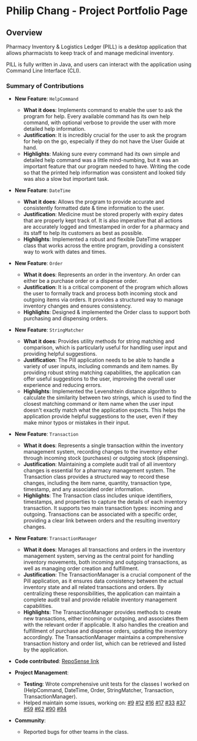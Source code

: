 # Philip Chang - Project Portfolio Page

## Overview
Pharmacy Inventory & Logistics Ledger (PILL) is a desktop application that allows pharmacists to keep track of and manage medicinal inventory.

PILL is fully written in Java, and users can interact with the application using Command Line Interface (CLI).

### Summary of Contributions
- **New Feature**: `HelpCommand`
    - **What it does**: Implements command to enable the user to ask the program for help. 
                        Every available command has its own help command, with optional verbose to provide the user with more detailed help information.
    - **Justification**: It is incredibly crucial for the user to ask the program for help on the go, 
                         especially if they do not have the User Guide at hand.
    - **Highlights**: Making sure every command had its own simple and detailed help command was a little 
                      mind-numbing, but it was an important feature that our program needed to have.
                      Writing the code so that the printed help information was consistent and looked tidy was
                      also a slow but important task.

- **New Feature**: `DateTime`
    - **What it does**: Allows the program to provide accurate and consistently formatted date & time information
                        to the user.
    - **Justification**: Medicine must be stored properly with expiry dates that are properly kept track of. It is also
                         imperative that all actions are accurately logged and timestamped in order for a pharmacy and
                         its staff to help its customers as best as possible.
    - **Highlights**: Implemented a robust and flexible DateTime wrapper class that works across the entire program, 
                      providing a consistent way to work with dates and times.

- **New Feature**: `Order`
    - **What it does**: Represents an order in the inventory. An order can either be a purchase order or a dispense
                        order. 
    - **Justification**: It is a critical component of the program which allows the user to formally track and process
                         both incoming stock and outgoing items via orders. It provides a structured way to manage
                         inventory changes and ensures consistency.
    - **Highlights**: Designed & implemented the Order class to support both purchasing and dispensing orders.

- **New Feature**: `StringMatcher`
    - **What it does**: Provides utility methods for string matching and comparison, which is particularly useful for
                        handling user input and providing helpful suggestions.
    - **Justification**: The Pill application needs to be able to handle a variety of user inputs, including commands
                         and item names. By providing robust string matching capabilities, the application can offer
                         useful suggestions to the user, improving the overall user experience and reducing errors.
    - **Highlights**: Implemented the Levenshtein distance algorithm to calculate the similarity between two strings,
                      which is used to find the closest matching command or item name when the user input doesn't
                      exactly match what the application expects. This helps the application provide helpful suggestions
                      to the user, even if they make minor typos or mistakes in their input.

- **New Feature**: `Transaction`
    - **What it does**: Represents a single transaction within the inventory management system, recording changes to the
                        inventory either through incoming stock (purchases) or outgoing stock (dispensing).
    - **Justification**: Maintaining a complete audit trail of all inventory changes is essential for a pharmacy
                         management system. The Transaction class provides a structured way to record these changes,
                         including the item name, quantity, transaction type, timestamp, and any associated order
                         information.
    - **Highlights**: The Transaction class includes unique identifiers, timestamps, and properties to capture the
                      details of each inventory transaction. It supports two main transaction types: incoming 
                      and outgoing. Transactions can be associated with a specific order,
                      providing a clear link between orders and the resulting inventory changes.

- **New Feature**: `TransactionManager`
    - **What it does**: Manages all transactions and orders in the inventory management system, serving as the central 
                        point for handling inventory movements, both incoming and outgoing 
                        transactions, as well as managing order creation and fulfillment.
    - **Justification**: The TransactionManager is a crucial component of the Pill application, as it ensures data
                         consistency between the actual inventory state and all related transactions and orders. By
                         centralizing these responsibilities, the application can maintain a complete audit trail and
                         provide reliable inventory management capabilities.
    - **Highlights**: The TransactionManager provides methods to create new transactions, either incoming
                      or outgoing, and associates them with the relevant order if applicable. It also
                      handles the creation and fulfillment of purchase and dispense orders, updating the inventory
                      accordingly. The TransactionManager maintains a comprehensive transaction history and order list,
                      which can be retrieved and listed by the application.

- **Code contributed**: [RepoSense link](https://nus-cs2113-ay2425s1.github.io/tp-dashboard/?search=philip1304&breakdown=true&sort=groupTitle%20dsc&sortWithin=title&since=2024-09-20&timeframe=commit&mergegroup=&groupSelect=groupByRepos&checkedFileTypes=docs~functional-code~test-code~other)

- **Project Management**:
    - **Testing**: Wrote comprehensive unit tests for the classes I worked on (HelpCommand, DateTime, Order, 
                   StringMatcher, Transaction, TransactionManager).
    - Helped maintain some issues, working on:
      [#9](https://github.com/AY2425S1-CS2113-W14-4/tp/issues/9)
      [#12](https://github.com/AY2425S1-CS2113-W14-4/tp/issues/12)
      [#16](https://github.com/AY2425S1-CS2113-W14-4/tp/issues/16)
      [#17](https://github.com/AY2425S1-CS2113-W14-4/tp/issues/17)
      [#33](https://github.com/AY2425S1-CS2113-W14-4/tp/issues/33)
      [#37](https://github.com/AY2425S1-CS2113-W14-4/tp/issues/37)
      [#59](https://github.com/AY2425S1-CS2113-W14-4/tp/issues/59)
      [#62](https://github.com/AY2425S1-CS2113-W14-4/tp/issues/62)
      [#90](https://github.com/AY2425S1-CS2113-W14-4/tp/issues/90)
      [#94](https://github.com/AY2425S1-CS2113-W14-4/tp/issues/94)

- **Community**:
    - Reported bugs for other teams in the class.
